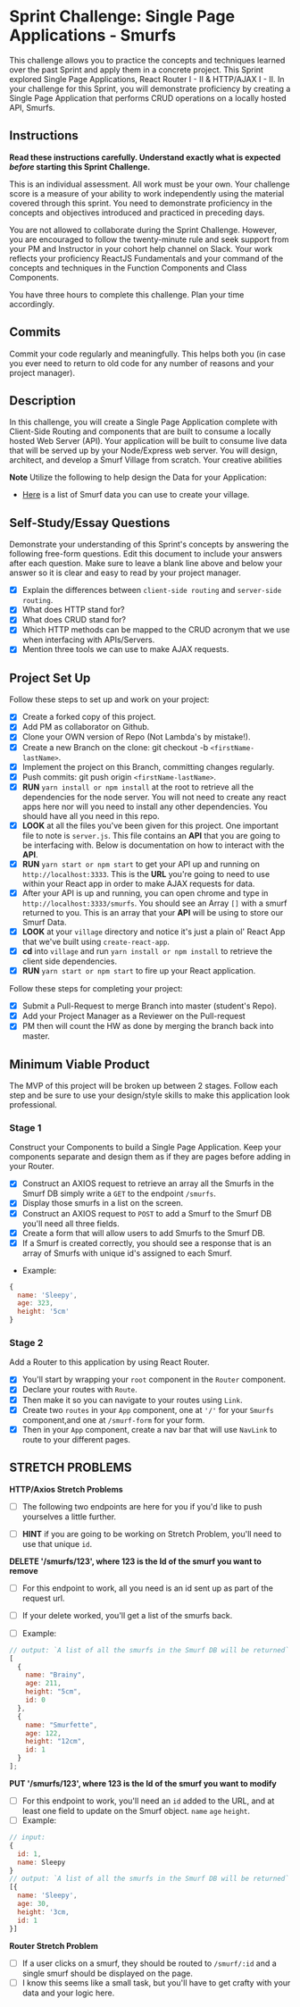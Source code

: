 # Sprint Challenge: Single Page Applications - Smurfs

This challenge allows you to practice the concepts and techniques learned over the past Sprint and apply them in a concrete project. This Sprint explored Single Page Applications, React Router I - II & HTTP/AJAX I - II. In your challenge for this Sprint, you will demonstrate proficiency by creating a Single Page Application that performs CRUD operations on a locally hosted API, Smurfs.

## Instructions

**Read these instructions carefully. Understand exactly what is expected _before_ starting this Sprint Challenge.**

This is an individual assessment. All work must be your own. Your challenge score is a measure of your ability to work independently using the material covered through this sprint. You need to demonstrate proficiency in the concepts and objectives introduced and practiced in preceding days.

You are not allowed to collaborate during the Sprint Challenge. However, you are encouraged to follow the twenty-minute rule and seek support from your PM and Instructor in your cohort help channel on Slack. Your work reflects your proficiency ReactJS Fundamentals and your command of the concepts and techniques in the Function Components and Class Components.

You have three hours to complete this challenge. Plan your time accordingly.

## Commits

Commit your code regularly and meaningfully. This helps both you (in case you ever need to return to old code for any number of reasons and your project manager).

## Description

In this challenge, you will create a Single Page Application complete with Client-Side Routing and components that are built to consume a locally hosted Web Server (API). Your application will be built to consume live data that will be served up by your Node/Express web server. You will design, architect, and develop a Smurf Village from scratch. Your creative abilities

**Note** Utilize the following to help design the Data for your Application:

- [Here](http://smurfs.wikia.com/wiki/Category:Smurfs_Characters) is a list of Smurf data you can use to create your village.

## Self-Study/Essay Questions

Demonstrate your understanding of this Sprint's concepts by answering the following free-form questions. Edit this document to include your answers after each question. Make sure to leave a blank line above and below your answer so it is clear and easy to read by your project manager.

- [x] Explain the differences between `client-side routing` and `server-side routing`.
- [x] What does HTTP stand for?
- [x] What does CRUD stand for?
- [x] Which HTTP methods can be mapped to the CRUD acronym that we use when interfacing with APIs/Servers.
- [x] Mention three tools we can use to make AJAX requests.

## Project Set Up

Follow these steps to set up and work on your project:

- [x] Create a forked copy of this project.
- [x] Add PM as collaborator on Github.
- [x] Clone your OWN version of Repo (Not Lambda's by mistake!).
- [x] Create a new Branch on the clone: git checkout -b `<firstName-lastName>`.
- [x] Implement the project on this Branch, committing changes regularly.
- [x] Push commits: git push origin `<firstName-lastName>`.
- [x] **RUN** `yarn install or npm install` at the root to retrieve all the dependencies for the node server. You will not need to create any react apps here nor will you need to install any other dependencies. You should have all you need in this repo.
- [x] **LOOK** at all the files you've been given for this project. One important file to note is `server.js`. This file contains an **API** that you are going to be interfacing with. Below is documentation on how to interact with the **API**.
- [x] **RUN** `yarn start or npm start` to get your API up and running on `http://localhost:3333`. This is the **URL** you're going to need to use within your React app in order to make AJAX requests for data.
- [x] After your API is up and running, you can open chrome and type in `http://localhost:3333/smurfs`. You should see an Array `[]` with a smurf returned to you. This is an array that your **API** will be using to store our Smurf Data.
- [x] **LOOK** at your `village` directory and notice it's just a plain ol' React App that we've built using `create-react-app`.
- [x] **cd** into `village` and run `yarn install or npm install` to retrieve the client side dependencies.
- [x] **RUN** `yarn start or npm start` to fire up your React application.

Follow these steps for completing your project:

- [x] Submit a Pull-Request to merge <firstName-lastName> Branch into master (student's Repo).
- [x] Add your Project Manager as a Reviewer on the Pull-request
- [x] PM then will count the HW as done by merging the branch back into master.

## Minimum Viable Product

The MVP of this project will be broken up between 2 stages. Follow each step and be sure to use your design/style skills to make this application look professional.

### Stage 1

Construct your Components to build a Single Page Application. Keep your components separate and design them as if they are pages before adding in your Router.

- [x] Construct an AXIOS request to retrieve an array all the Smurfs in the Smurf DB simply write a `GET` to the endpoint `/smurfs`.
- [x] Display those smurfs in a list on the screen.
- [x] Construct an AXIOS request to `POST` to add a Smurf to the Smurf DB you'll need all three fields.
- [x] Create a form that will allow users to add Smurfs to the Smurf DB.
- [x] If a Smurf is created correctly, you should see a response that is an array of Smurfs with unique id's assigned to each Smurf.

- Example:

```js
{
  name: 'Sleepy',
  age: 323,
  height: '5cm'
}
```

### Stage 2

Add a Router to this application by using React Router.

- [x] You'll start by wrapping your `root` component in the `Router` component.
- [x] Declare your routes with `Route`.
- [x] Then make it so you can navigate to your routes using `Link`.
- [x] Create two `routes` in your `App` component, one at `'/'` for your `Smurfs` component,and one at `/smurf-form` for your form.
- [x] Then in your `App` component, create a nav bar that will use `NavLink` to route to your different pages.

## STRETCH PROBLEMS

**HTTP/Axios Stretch Problems**

- [ ] The following two endpoints are here for you if you'd like to push yourselves a little further.

- [ ] **HINT** if you are going to be working on Stretch Problem, you'll need to use that unique `id`.

**DELETE '/smurfs/123', where 123 is the Id of the smurf you want to remove**

- [ ] For this endpoint to work, all you need is an id sent up as part of the request url.

- [ ] If your delete worked, you'll get a list of the smurfs back.
- [ ] Example:

```js
// output: `A list of all the smurfs in the Smurf DB will be returned`
[
  {
    name: "Brainy",
    age: 211,
    height: "5cm",
    id: 0
  },
  {
    name: "Smurfette",
    age: 122,
    height: "12cm",
    id: 1
  }
];
```

**PUT '/smurfs/123', where 123 is the Id of the smurf you want to modify**

- [ ] For this endpoint to work, you'll need an `id` added to the URL, and at least one field to update on the Smurf object. `name` `age` `height`.
- [ ] Example:

```js
// input:
{
  id: 1,
  name: Sleepy
}
// output: `A list of all the smurfs in the Smurf DB will be returned`
[{
  name: 'Sleepy',
  age: 30,
  height: '3cm,
  id: 1
}]
```

**Router Stretch Problem**

- [ ] If a user clicks on a smurf, they should be routed to `/smurf/:id` and a single smurf should be displayed on the page.
- [ ] I know this seems like a small task, but you'll have to get crafty with your data and your logic here.
